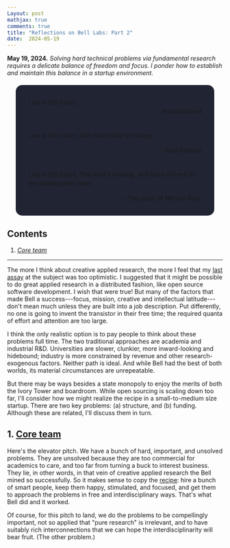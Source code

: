```yaml
---
Layout: post
mathjax: true
comments: true
title: "Reflections on Bell Labs: Part 2"
date:  2024-05-19
---
```


**May 19, 2024.** *Solving hard technical problems via fundamental
  research requires a delicate balance of freedom and focus. I ponder how to
  establish and maintain this balance in a startup environment.*

<div style="background-color: #212433 ; padding: 30px; margin: 20px; border: 0px solid
grey; line-height:1.5; border-radius: 15px">
Live in the future.
<br>

<div style="text-align: right">— Paul Buchheit</div>
<br>

Live in the future, then build what's missing.
<br>

<div style="text-align: right">— Paul Graham</div>
<br>

Live in the future, find what's missing, and leave the rest to
the development team.
<br>

<div style="text-align: right">— The ghost of Mervyn Kelly</div>
</div>

## Contents <a id="toc" name="toc"></a>

1. <a href="#sec-1"><i>Core team</i></a>

---

The more I think about creative applied research, the more I feel that
my <a href="https://heptar.ch/rbl1/">last assay</a> at the subject
was too optimistic.
I suggested that it might be possible to do great applied research in a
distributed fashion, like open source software development. I wish
that were true!
But many of the factors that made Bell a success---focus, mission,
creative and intellectual latitude---don't mean much unless they are
built into a job description.
Put differently, no one is going to invent the transistor in their
free time; the required quanta of effort and attention are too large.

I think the only realistic option is to pay people to think about
these problems full time.
The two traditional approaches are academia and industrial
R&D. Universities are slower, clunkier, more inward-looking and hidebound; industry
is more constrained by revenue and other research-exogenous factors.
Neither path is ideal.
And while Bell had the best of both worlds, its material circumstances are
unrepeatable.

But there may be ways besides a state monopoly to enjoy
the merits of both the Ivory Tower and boardroom.
While open sourcing is scaling down too far, I'll consider
how we might realize the recipe in a small-to-medium size
startup. There are two key problems: (a) structure, and (b)
funding. Although these are related, I'll discuss them in turn.

## 1. <a href="#toc">Core team</a><a id="sec-1" name="sec-1"></a>

Here's the elevator pitch. We have a bunch of hard, important, and unsolved
problems. They are unsolved because they are too commercial for
academics to care, and too far from turning a buck to
interest business. They lie, in other words, in that vein of creative applied
research the Bell mined so successfully.
So it makes sense to copy the <a href="https://heptar.ch/rbl1/#sec-1-5">recipe</a>:
hire a bunch of smart people, keep them happy, stimulated, and
focused, and get them to approach the problems in free and interdisciplinary
ways.
That's what Bell did and it worked.

Of course, for this pitch to land, we do the problems to be
compellingly important, not so applied that "pure research" is
irrelevant, and to have suitably rich interconnections that we can
hope the interdisciplinarity will bear fruit. (The other problem.)

